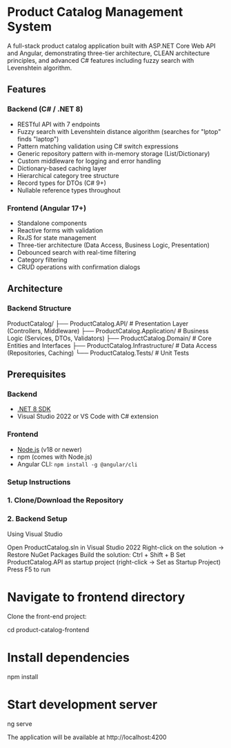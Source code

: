 # Product Catalog Management System

A full-stack product catalog application built with ASP.NET Core Web API and Angular, demonstrating three-tier architecture, CLEAN architecture principles, and advanced C# features including fuzzy search with Levenshtein algorithm.

## Features

### Backend (C# / .NET 8)
- RESTful API with 7 endpoints
- Fuzzy search with Levenshtein distance algorithm (searches for "lptop" finds "laptop")
- Pattern matching validation using C# switch expressions
- Generic repository pattern with in-memory storage (List/Dictionary)
- Custom middleware for logging and error handling
- Dictionary-based caching layer
- Hierarchical category tree structure
- Record types for DTOs (C# 9+)
- Nullable reference types throughout

### Frontend (Angular 17+)
- Standalone components
- Reactive forms with validation
- RxJS for state management
- Three-tier architecture (Data Access, Business Logic, Presentation)
- Debounced search with real-time filtering
- Category filtering
- CRUD operations with confirmation dialogs

## Architecture

### Backend Structure
ProductCatalog/
├── ProductCatalog.API/              # Presentation Layer (Controllers, Middleware)
├── ProductCatalog.Application/      # Business Logic (Services, DTOs, Validators)
├── ProductCatalog.Domain/           # Core Entities and Interfaces
├── ProductCatalog.Infrastructure/   # Data Access (Repositories, Caching)
└── ProductCatalog.Tests/            # Unit Tests

## Prerequisites

### Backend
- [.NET 8 SDK](https://dotnet.microsoft.com/download/dotnet/8.0)
- Visual Studio 2022 or VS Code with C# extension

### Frontend
- [Node.js](https://nodejs.org/) (v18 or newer)
- npm (comes with Node.js)
- Angular CLI: `npm install -g @angular/cli`

### Setup Instructions

### 1. Clone/Download the Repository

### 2. Backend Setup
Using Visual Studio

Open ProductCatalog.sln in Visual Studio 2022
Right-click on the solution → Restore NuGet Packages
Build the solution: Ctrl + Shift + B
Set ProductCatalog.API as startup project (right-click → Set as Startup Project)
Press F5 to run

# Navigate to frontend directory
Clone the front-end project: 

cd product-catalog-frontend

# Install dependencies
npm install

# Start development server
ng serve

The application will be available at http://localhost:4200

